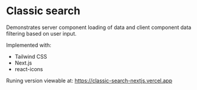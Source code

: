 # Classic search

Demonstrates server component loading of data and client component data filtering based on user input.

Implemented with:
* Tailwind CSS
* Next.js
* react-icons

Runing version viewable at: https://classic-search-nextjs.vercel.app

